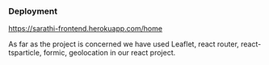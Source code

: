 
### Deployment

https://sarathi-frontend.herokuapp.com/home

As far as the project is concerned we have used Leaflet, react router, react-tsparticle, formic, geolocation in our react project.


